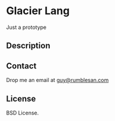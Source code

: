 # Glacier Lang

Just a prototype


## Description




## Contact

Drop me an email at guy@rumblesan.com


## License

BSD License.

